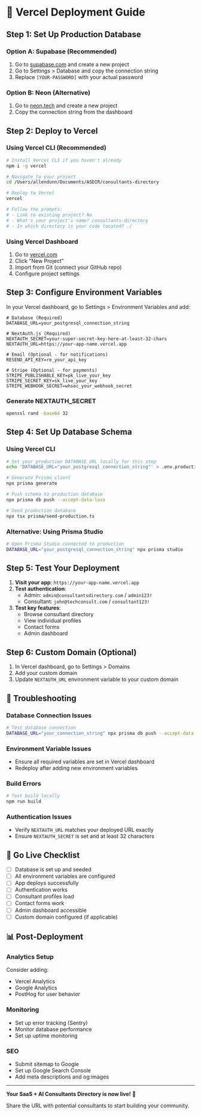 # 🚀 Vercel Deployment Guide

## Step 1: Set Up Production Database

### Option A: Supabase (Recommended)
1. Go to [supabase.com](https://supabase.com) and create a new project
2. Go to Settings > Database and copy the connection string
3. Replace `[YOUR-PASSWORD]` with your actual password

### Option B: Neon (Alternative)
1. Go to [neon.tech](https://neon.tech) and create a new project
2. Copy the connection string from the dashboard

## Step 2: Deploy to Vercel

### Using Vercel CLI (Recommended)
```bash
# Install Vercel CLI if you haven't already
npm i -g vercel

# Navigate to your project
cd /Users/allendunn/Documents/ASDIR/consultants-directory

# Deploy to Vercel
vercel

# Follow the prompts:
# - Link to existing project? No
# - What's your project's name? consultants-directory
# - In which directory is your code located? ./
```

### Using Vercel Dashboard
1. Go to [vercel.com](https://vercel.com)
2. Click "New Project"
3. Import from Git (connect your GitHub repo)
4. Configure project settings

## Step 3: Configure Environment Variables

In your Vercel dashboard, go to Settings > Environment Variables and add:

```env
# Database (Required)
DATABASE_URL=your_postgresql_connection_string

# NextAuth.js (Required)
NEXTAUTH_SECRET=your-super-secret-key-here-at-least-32-chars
NEXTAUTH_URL=https://your-app-name.vercel.app

# Email (Optional - for notifications)
RESEND_API_KEY=re_your_api_key

# Stripe (Optional - for payments)
STRIPE_PUBLISHABLE_KEY=pk_live_your_key
STRIPE_SECRET_KEY=sk_live_your_key
STRIPE_WEBHOOK_SECRET=whsec_your_webhook_secret
```

### Generate NEXTAUTH_SECRET
```bash
openssl rand -base64 32
```

## Step 4: Set Up Database Schema

### Using Vercel CLI
```bash
# Set your production DATABASE_URL locally for this step
echo 'DATABASE_URL="your_postgresql_connection_string"' > .env.production

# Generate Prisma client
npx prisma generate

# Push schema to production database
npx prisma db push --accept-data-loss

# Seed production database
npx tsx prisma/seed-production.ts
```

### Alternative: Using Prisma Studio
```bash
# Open Prisma Studio connected to production
DATABASE_URL="your_postgresql_connection_string" npx prisma studio
```

## Step 5: Test Your Deployment

1. **Visit your app**: `https://your-app-name.vercel.app`
2. **Test authentication**:
   - Admin: `admin@consultantsdirectory.com` / `admin123!`
   - Consultant: `john@techconsult.com` / `consultant123!`
3. **Test key features**:
   - Browse consultant directory
   - View individual profiles
   - Contact forms
   - Admin dashboard

## Step 6: Custom Domain (Optional)

1. In Vercel dashboard, go to Settings > Domains
2. Add your custom domain
3. Update `NEXTAUTH_URL` environment variable to your custom domain

## 🔧 Troubleshooting

### Database Connection Issues
```bash
# Test database connection
DATABASE_URL="your_connection_string" npx prisma db push --accept-data-loss
```

### Environment Variable Issues
- Ensure all required variables are set in Vercel dashboard
- Redeploy after adding new environment variables

### Build Errors
```bash
# Test build locally
npm run build
```

### Authentication Issues
- Verify `NEXTAUTH_URL` matches your deployed URL exactly
- Ensure `NEXTAUTH_SECRET` is set and at least 32 characters

## 🎉 Go Live Checklist

- [ ] Database is set up and seeded
- [ ] All environment variables are configured
- [ ] App deploys successfully
- [ ] Authentication works
- [ ] Consultant profiles load
- [ ] Contact forms work
- [ ] Admin dashboard accessible
- [ ] Custom domain configured (if applicable)

## 📊 Post-Deployment

### Analytics Setup
Consider adding:
- Vercel Analytics
- Google Analytics
- PostHog for user behavior

### Monitoring
- Set up error tracking (Sentry)
- Monitor database performance
- Set up uptime monitoring

### SEO
- Submit sitemap to Google
- Set up Google Search Console
- Add meta descriptions and og:images

---

**Your SaaS + AI Consultants Directory is now live!** 🎉

Share the URL with potential consultants to start building your community.
















